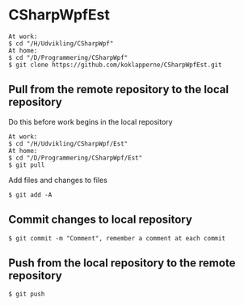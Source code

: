 # CSharpWpfEst

```
At work:
$ cd "/H/Udvikling/CSharpWpf"
At home:
$ cd "/D/Programmering/CSharpWpf"
$ git clone https://github.com/koklapperne/CSharpWpfEst.git
```
## Pull from the remote repository to the local repository
Do this before work begins in the local repository
```
At work:
$ cd "/H/Udvikling/CSharpWpf/Est"
At home:
$ cd "/D/Programmering/CSharpWpf/Est"
$ git pull
```
Add files and changes to files
```
$ git add -A
```
## Commit changes to local repository
```
$ git commit -m "Comment", remember a comment at each commit
```
## Push from the local repository to the remote repository
```
$ git push
```
